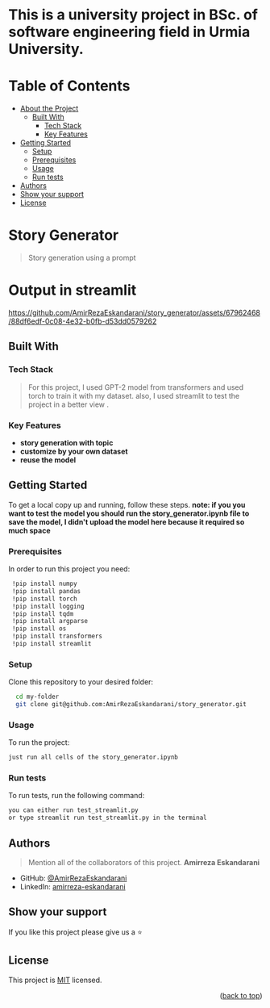 <a name="readme-top"></a>
# This is a university project in BSc. of software engineering field in Urmia University.
# Table of Contents

- [About the Project](#about-project)
  - [Built With](#built-with)
    - [Tech Stack](#tech-stack)
    - [Key Features](#key-features)
- [Getting Started](#getting-started)
  - [Setup](#setup)
  - [Prerequisites](#prerequisites)
  - [Usage](#usage)
  - [Run tests](#run-tests)
- [Authors](#authors)
- [Show your support](#support)
- [License](#license)

# Story Generator <a name="about-project"></a>
> Story generation using a prompt

# Output in streamlit
https://github.com/AmirRezaEskandarani/story_generator/assets/67962468/88df6edf-0c08-4e32-b0fb-d53dd0579262


## Built With <a name="built-with"></a>

### Tech Stack <a name="tech-stack"></a>

> For this project, I used GPT-2 model from transformers and used torch to train it with my dataset. also, I used streamlit to test the project in a better view  .

### Key Features <a name="key-features"></a>

- **story generation with topic**
- **customize by your own dataset**
- **reuse the model**

## Getting Started <a name="getting-started"></a>

To get a local copy up and running, follow these steps\.
**note: if you you want to test the model you should run the story_generator.ipynb file to save the model, I didn't upload the model here because it required so much space**

### Prerequisites

In order to run this project you need:

```sh
 !pip install numpy
 !pip install pandas
 !pip install torch
 !pip install logging
 !pip install tqdm
 !pip install argparse
 !pip install os
 !pip install transformers 
 !pip install streamlit
```

### Setup

Clone this repository to your desired folder:

```sh
  cd my-folder
  git clone git@github.com:AmirRezaEskandarani/story_generator.git
```

### Usage

To run the project:

```sh
just run all cells of the story_generator.ipynb
```

### Run tests

To run tests, run the following command:

```sh
you can either run test_streamlit.py
or type streamlit run test_streamlit.py in the terminal
```

## Authors <a name="authors"></a>

> Mention all of the collaborators of this project.
**Amirreza Eskandarani**

- GitHub: [@AmirRezaEskandarani](https://github.com/AmirRezaEskandarani)
- LinkedIn: [amirreza-eskandarani](https://linkedin.com/in/amirreza-eskandarani/)


## Show your support <a name="support"></a>

If you like this project please give us a ⭐


## License <a name="license"></a>

This project is [MIT](./LICENSE) licensed.

<p align="right">(<a href="#readme-top">back to top</a>)</p>



